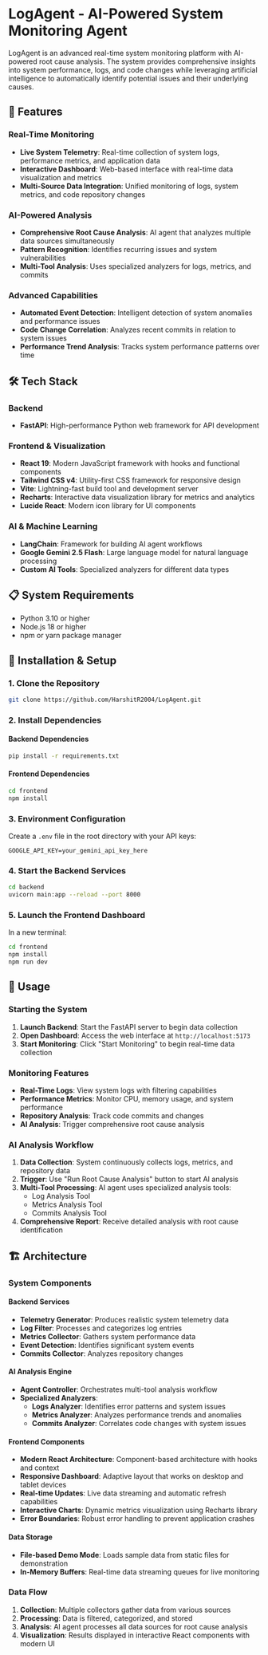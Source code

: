 # LogAgent - AI-Powered System Monitoring Agent

LogAgent is an advanced real-time system monitoring platform with AI-powered root cause analysis. The system provides comprehensive insights into system performance, logs, and code changes while leveraging artificial intelligence to automatically identify potential issues and their underlying causes.

## 🚀 Features

### Real-Time Monitoring
- **Live System Telemetry**: Real-time collection of system logs, performance metrics, and application data
- **Interactive Dashboard**: Web-based interface with real-time data visualization and metrics
- **Multi-Source Data Integration**: Unified monitoring of logs, system metrics, and code repository changes

### AI-Powered Analysis
- **Comprehensive Root Cause Analysis**: AI agent that analyzes multiple data sources simultaneously
- **Pattern Recognition**: Identifies recurring issues and system vulnerabilities
- **Multi-Tool Analysis**: Uses specialized analyzers for logs, metrics, and commits

### Advanced Capabilities
- **Automated Event Detection**: Intelligent detection of system anomalies and performance issues
- **Code Change Correlation**: Analyzes recent commits in relation to system issues
- **Performance Trend Analysis**: Tracks system performance patterns over time

## 🛠 Tech Stack

### Backend
- **FastAPI**: High-performance Python web framework for API development

### Frontend & Visualization
- **React 19**: Modern JavaScript framework with hooks and functional components
- **Tailwind CSS v4**: Utility-first CSS framework for responsive design
- **Vite**: Lightning-fast build tool and development server
- **Recharts**: Interactive data visualization library for metrics and analytics
- **Lucide React**: Modern icon library for UI components

### AI & Machine Learning
- **LangChain**: Framework for building AI agent workflows
- **Google Gemini 2.5 Flash**: Large language model for natural language processing
- **Custom AI Tools**: Specialized analyzers for different data types


## 📋 System Requirements

- Python 3.10 or higher
- Node.js 18 or higher
- npm or yarn package manager

## 🚀 Installation & Setup

### 1. Clone the Repository
```bash
git clone https://github.com/HarshitR2004/LogAgent.git
```

### 2. Install Dependencies

#### Backend Dependencies
```bash
pip install -r requirements.txt
```

#### Frontend Dependencies
```bash
cd frontend
npm install
```

### 3. Environment Configuration
Create a `.env` file in the root directory with your API keys:
```env
GOOGLE_API_KEY=your_gemini_api_key_here
```

### 4. Start the Backend Services
```bash
cd backend
uvicorn main:app --reload --port 8000
```

### 5. Launch the Frontend Dashboard
In a new terminal:
```bash
cd frontend
npm install
npm run dev
```

## 🎯 Usage

### Starting the System
1. **Launch Backend**: Start the FastAPI server to begin data collection
2. **Open Dashboard**: Access the web interface at `http://localhost:5173`
3. **Start Monitoring**: Click "Start Monitoring" to begin real-time data collection

### Monitoring Features
- **Real-Time Logs**: View system logs with filtering capabilities
- **Performance Metrics**: Monitor CPU, memory usage, and system performance
- **Repository Analysis**: Track code commits and changes
- **AI Analysis**: Trigger comprehensive root cause analysis

### AI Analysis Workflow
1. **Data Collection**: System continuously collects logs, metrics, and repository data
2. **Trigger**: Use "Run Root Cause Analysis" button to start AI analysis
3. **Multi-Tool Processing**: AI agent uses specialized analysis tools:
   - Log Analysis Tool
   - Metrics Analysis Tool
   - Commits Analysis Tool
4. **Comprehensive Report**: Receive detailed analysis with root cause identification

## 🏗 Architecture

### System Components

#### Backend Services
- **Telemetry Generator**: Produces realistic system telemetry data
- **Log Filter**: Processes and categorizes log entries
- **Metrics Collector**: Gathers system performance data
- **Event Detection**: Identifies significant system events
- **Commits Collector**: Analyzes repository changes

#### AI Analysis Engine
- **Agent Controller**: Orchestrates multi-tool analysis workflow
- **Specialized Analyzers**:
  - **Logs Analyzer**: Identifies error patterns and system issues
  - **Metrics Analyzer**: Analyzes performance trends and anomalies
  - **Commits Analyzer**: Correlates code changes with system issues

#### Frontend Components
- **Modern React Architecture**: Component-based architecture with hooks and context
- **Responsive Dashboard**: Adaptive layout that works on desktop and tablet devices  
- **Real-time Updates**: Live data streaming and automatic refresh capabilities
- **Interactive Charts**: Dynamic metrics visualization using Recharts library
- **Error Boundaries**: Robust error handling to prevent application crashes

#### Data Storage
- **File-based Demo Mode**: Loads sample data from static files for demonstration
- **In-Memory Buffers**: Real-time data streaming queues for live monitoring

### Data Flow
1. **Collection**: Multiple collectors gather data from various sources
2. **Processing**: Data is filtered, categorized, and stored
5. **Analysis**: AI agent processes all data sources for root cause analysis
6. **Visualization**: Results displayed in interactive React components with modern UI









